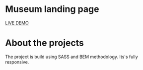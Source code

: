 # Museum landing page

[LIVE DEMO](https://yaroslavkolbaiev.github.io/museum-landing/)

# About the projects

The project is build using SASS and BEM methodology. Its's fully responsive.
